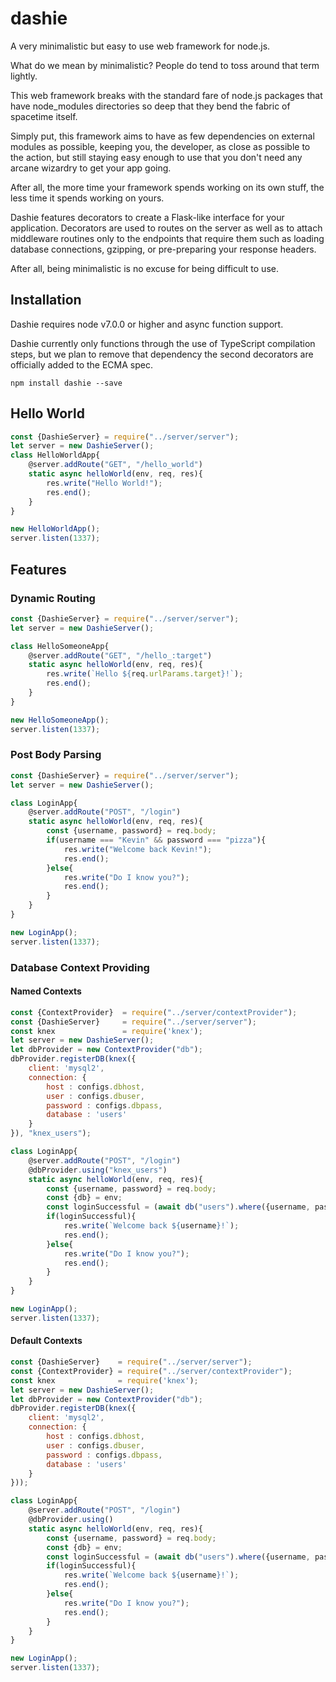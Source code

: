 # dashie
A very minimalistic but easy to use web framework for node.js.
 
What do we mean by minimalistic? People do tend to toss around that term lightly.

This web framework breaks with the standard fare of node.js packages that have node_modules directories so deep that they bend the fabric of spacetime itself.

Simply put, this framework aims to have as few dependencies on external modules as possible, keeping you, the developer, as close as possible to the action, but still staying easy enough to use that you don't need any arcane wizardry to get your app going.

After all, the more time your framework spends working on its own stuff, the less time it spends working on yours.

Dashie features decorators to create a Flask-like interface for your application. Decorators are used to routes on the server as well as to attach middleware routines only to the endpoints that require them such as loading database connections, gzipping, or pre-preparing your response headers.

After all, being minimalistic is no excuse for being difficult to use.


## Installation

Dashie requires node v7.0.0 or higher and async function support.

Dashie currently only functions through the use of TypeScript compilation steps, but we plan to remove that dependency the second decorators are officially added to the ECMA spec.

```
npm install dashie --save
```
## Hello World

```js
const {DashieServer} = require("../server/server");
let server = new DashieServer();
class HelloWorldApp{
    @server.addRoute("GET", "/hello_world")
    static async helloWorld(env, req, res){
        res.write("Hello World!");
        res.end();
    }
}

new HelloWorldApp();
server.listen(1337);
```

## Features

### Dynamic Routing

```js
const {DashieServer} = require("../server/server");
let server = new DashieServer();

class HelloSomeoneApp{
    @server.addRoute("GET", "/hello_:target")
    static async helloWorld(env, req, res){
        res.write(`Hello ${req.urlParams.target}!`);
        res.end();
    }
}

new HelloSomeoneApp();
server.listen(1337);
```

### Post Body Parsing

```js
const {DashieServer} = require("../server/server");
let server = new DashieServer();

class LoginApp{
    @server.addRoute("POST", "/login")
    static async helloWorld(env, req, res){
        const {username, password} = req.body;
        if(username === "Kevin" && password === "pizza"){
            res.write("Welcome back Kevin!");
            res.end();
        }else{
            res.write("Do I know you?");
            res.end();
        }
    }
}

new LoginApp();
server.listen(1337);
```

### Database Context Providing

#### Named Contexts

```js
const {ContextProvider}  = require("../server/contextProvider");
const {DashieServer}     = require("../server/server");
const knex               = require('knex');
let server = new DashieServer();
let dbProvider = new ContextProvider("db");
dbProvider.registerDB(knex({
    client: 'mysql2',
    connection: {
        host : configs.dbhost,
        user : configs.dbuser,
        password : configs.dbpass,
        database : 'users'
    }
}), "knex_users");

class LoginApp{
    @server.addRoute("POST", "/login")
    @dbProvider.using("knex_users")
    static async helloWorld(env, req, res){
        const {username, password} = req.body;
        const {db} = env;
        const loginSuccessful = (await db("users").where({username, password}).count() > 0);
        if(loginSuccessful){
            res.write(`Welcome back ${username}!`);
            res.end();
        }else{
            res.write("Do I know you?");
            res.end();
        }
    }
}

new LoginApp();
server.listen(1337);
```

#### Default Contexts

```js
const {DashieServer}    = require("../server/server");
const {ContextProvider} = require("../server/contextProvider");
const knex              = require('knex');
let server = new DashieServer();
let dbProvider = new ContextProvider("db");
dbProvider.registerDB(knex({
    client: 'mysql2',
    connection: {
        host : configs.dbhost,
        user : configs.dbuser,
        password : configs.dbpass,
        database : 'users'
    }
}));

class LoginApp{
    @server.addRoute("POST", "/login")
    @dbProvider.using()
    static async helloWorld(env, req, res){
        const {username, password} = req.body;
        const {db} = env;
        const loginSuccessful = (await db("users").where({username, password}).count() > 0);
        if(loginSuccessful){
            res.write(`Welcome back ${username}!`);
            res.end();
        }else{
            res.write("Do I know you?");
            res.end();
        }
    }
}

new LoginApp();
server.listen(1337);
```